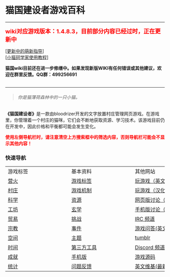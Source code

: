 # 猫国建设者游戏百科

---
<font color=red size=4><strong>wiki对应游戏版本：1.4.8.3，目前部分内容已经过时，正在更新中</font></strong><br>

[<a href="?file=000-猫国萌新指导/01-猫国萌新指导">更新中的萌新指导</a>]<br>
[<a href="?file=004-第三方工具/02-小猫科学家">小猫珂学家使用教程</a>]<br>

<strong>猫国wiki目前还在进一步修缮中。如果发现新版WIKI有任何错误或其他建议，欢迎在群里反馈。QQ群：499256691</strong><br><br>

---
> ###### 你是猫薄荷森林中的一只小猫。<br>

<strong>《猫国建设者》</strong>是一款由bloodrizer开发的文字放置村庄管理网页游戏。在游戏里，你管理着一个村庄的猫咪，它们会不断地获取资源、学习技术。该游戏目前仍在开发中，因此价格和平衡都可能会发生变化。

<font color=red><strong>使用左侧导航栏时，请注意清空上方搜索框中的筛选内容，否则导航栏可能会不显示其他内容！</font></strong><br>

### 快速导航

<table class="wikitable">
    <tbody>
    <tr>
        <td class="em"><span style="display:block;width:185px">游戏标签</span></td>
	    <td class="em"><span style="display:block;width:185px">基本资料</span></td>
	    <td class="em"><span style="display:block;width:185px">其他网站</span></td>
	</tr>
	<tr>
	    <td><a href="?file=001-猫咪百科/01-建筑物/01-食物生产">营火</a></td>
	    <td><a href="?file=002-常用资料/003-游戏标签">游戏标签</a></td>
        <td><a href="http://bloodrizer.ru/games/kittens/">玩游戏（英文原版）</a></td>
	</tr>
	<tr>
	    <td><a href="?file=001-猫咪百科/02-村庄">村庄</a></td>
	    <td><a href="?file=002-常用资料/001-游戏机制">游戏机制</a></td>
	    <td><a href="/#">玩游戏（汉化版）</a></td>
	</tr>
	<tr>
	    <td><a href="?file=001-猫咪百科/03-科学/01-科学">科学</a></td>
	    <td><a href="?file=003-资源大全/005-资源介绍">资源</a></td>
	    <td><a href="https://www.reddit.com/r/kittensgame/">网页版讨论（Reddit）</a></td>
	</tr>
	<tr>
	    <td><a href="?file=001-猫咪百科/04-工坊/01-升级">工坊</a></td>
        <td><a href="?file=001-猫咪百科/03-科学/02-玄学#玄学">玄学</a></td>
	    <td><a href="https://www.reddit.com/r/kgmobile/">手机版讨论（Reddit）</a></td>
	    </td>
	</tr>
	<tr>
	    <td><a href="?file=001-猫咪百科/05-贸易">贸易</a></td>
	    <td><a href="?file=002-常用资料/007-挑战模式">挑战</a></td>
        <td><a href="http://irc.lc/irc.canternet.org/kittensgame/Kitten@@@@" class="external">IRC 频道</a></td>
	</tr>
	<tr>
	    <td><a href="?file=001-猫咪百科/06-宗教/001-庙塔">宗教</a></td>
	    <td><a href="?file=002-常用资料/006-事件介绍">事件</a></td>
	    <td><a href="http://gaming.stackexchange.com/tags/kittens-game" class="external">游戏问答(英文)</a></td>
	</tr>
	<tr>
	    <td><a href="?file=001-猫咪百科/07-空间/01-地面控制">空间</a></td>
	    <td><a href="?file=002-常用资料/008-主题">主题</a></td>
	    <td><a href="http://kittensgame.tumblr.com/" class="external">tumblr</a></td>
	</tr>
	<tr>
	    <td><a href="?file=001-猫咪百科/08-时间">时间</a></td>
	    <td><a href="?file=004-第三方工具/01-第三方工具">第三方工具</a></td>
	    <td><a href="https://discord.gg/2arBf9K">Discord 频道</td>
	</tr>
	<tr>
	    <td><a href="?file=001-猫咪百科/09-成就">成就</a></td>
	    <td><a href="?file=002-常用资料/002-手机版">手机版</a></td>
	    <td><a href="https://github.com/Cirn09/kitten-game-cn" class="external">游戏源码</a></td>
	</tr>
	<tr>
	    <td><a href="?file=001-猫咪百科/10-统计">统计</a></td>
	    <td><a href="?file=002-常用资料/004-错误反馈">问题反馈</a></td>
	    <td><a href="http://bloodrizer.ru/games/kittens/wiki/index.php?page=Main+page"class="external">英文维基(最新最全)</a></td>
	</tr>
    </tbody>
</table>
